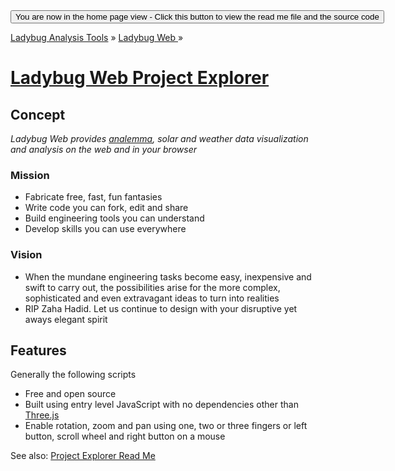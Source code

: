 ﻿<span style=display:none; >
[You are now in a GitHub source code view - click this link to view the home page]( https://ladybug-analysis-tools.github.io/ladybug-web/ "View file as a web page." ) </span>
<input type=button onclick=window.location.href='https://github.com/ladybug-analysis-tools/ladybug-web/'; 
value='You are now in the home page view - Click this button to view the read me file and the source code' >

[Ladybug Analysis Tools]( https://ladybug-analysis-tools.github.io/ ) » [Ladybug Web ]( https://ladybug-analysis-tools.github.io/ladybug-web/ ) »

[Ladybug Web Project Explorer]( https://ladybug-analysis-tools.github.io/ladybug-web/ladybug-web-via-github-api-r2.html )
===

## Concept

_Ladybug Web provides [analemma]( https://en.wikipedia.org/wiki/Analemma ), solar and weather data visualization and analysis on the web and in your browser_


### Mission

* Fabricate free, fast, fun fantasies
* Write code you can fork, edit and share
* Build engineering tools you can understand
* Develop skills you can use everywhere

### Vision

* When the mundane engineering tasks become easy, inexpensive and swift to carry out, 
the possibilities arise for the more complex, sophisticated and even extravagant ideas to turn into realities
* RIP Zaha Hadid. Let us continue to design with your disruptive yet aways elegant spirit


## Features

Generally the following scripts

* Free and open source
* Built using entry level JavaScript with no dependencies other than [Three.js]( https://threejs.org)
* Enable rotation, zoom and pan using one, two or three fingers or left button, scroll wheel and right button on a mouse

See also: [Project Explorer Read Me]( #./project-explorer-readme.md )

